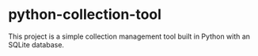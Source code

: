 # python-collection-tool
This project is a simple collection management tool built in Python with an SQLite database.
